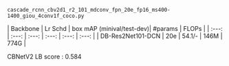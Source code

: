 

`cascade_rcnn_cbv2d1_r2_101_mdconv_fpn_20e_fp16_ms400-1400_giou_4conv1f_coco.py`


| Backbone | Lr Schd | box mAP (minival/test-dev)|  #params | FLOPs |
| :---: | :---: | :---: | :---: | :---: | :---: | 
| DB-Res2Net101-DCN | 20e |  54.1/- | 146M | 774G | 

CBNetV2 LB score : 0.584

